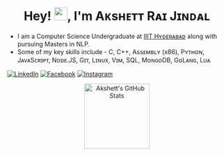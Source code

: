 <h1 align="center">Hey! <img src="./Hey.gif" width="30px">, I'm Aᴋsʜᴇᴛᴛ Rᴀɪ Jɪɴᴅᴀʟ</h1>

* I am a Computer Science Undergraduate at <a href="https://iiit.ac.in">IIIT Hʏᴅᴇʀᴀʙᴀᴅ</a> along with pursuing Masters in NLP.
* Some of my key skills include - C, C++, Assᴇᴍʙʟʏ (x86), Pʏᴛʜᴏɴ, JᴀᴠᴀSᴄʀɪᴘᴛ, Nᴏᴅᴇ.JS, Gɪᴛ, Lɪɴᴜx, Vɪᴍ, SQL, MᴏɴɢᴏDB, GᴏLᴀɴɢ, Lᴜᴀ


[![LinkedIn](https://img.shields.io/badge/LinkedIn-blue.svg?style=for-the-badge&logo=linkedin)](https://www.linkedin.com/in/akshettrj/)
[![Facebook](https://img.shields.io/badge/facebook-blue.svg?style=for-the-badge&logo=facebook&logoColor=white)](https://www.facebook.com/akshett.rai/)
[![Instagram](https://img.shields.io/badge/Instagram-red.svg?style=for-the-badge&logo=instagram&logoColor=white)](https://www.instagram.com/init.lua/)



<p align="center">
  <a target="_blank" href="https://github.com/akshettrj">
    <img height="150em" src="https://github-readme-stats.vercel.app/api?username=akshettrj&show_icons=true&include_all_commits=true&count_private=true&hide_border=true&theme=react" alt="Akshett's GitHub Stats" />
  </a>
</p>
